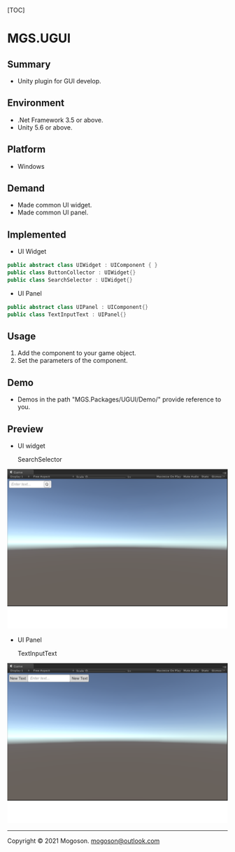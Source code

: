 [TOC]

# MGS.UGUI

## Summary
- Unity plugin for GUI develop.

## Environment
- .Net Framework 3.5 or above.
- Unity 5.6 or above.

## Platform

- Windows

## Demand

- Made common UI widget.
- Made common UI panel.

## Implemented

- UI Widget

```C#
public abstract class UIWidget : UIComponent { }
public class ButtonCollector : UIWidget{}
public class SearchSelector : UIWidget{}
```

- UI Panel

```C#
public abstract class UIPanel : UIComponent{}
public class TextInputText : UIPanel{}
```

## Usage

1. Add the component to your game object.
2. Set the parameters of the component.

## Demo
- Demos in the path "MGS.Packages/UGUI/Demo/" provide reference to you.

## Preview
- UI widget

  SearchSelector

![UIWidget](./Attachment/images/UIWidget.png)﻿

- UI Panel

  TextInputText

![UIPanel](./Attachment/images/UIPanel.png)﻿

------

Copyright © 2021 Mogoson.	mogoson@outlook.com
